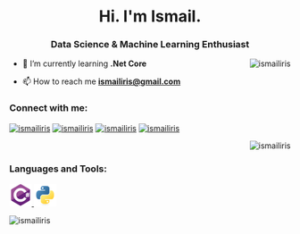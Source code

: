 <h1 align="center">Hi. I'm Ismail.</h1>
<h3 align="center">Data Science & Machine Learning Enthusiast</h3>

<p><img align="right" src="https://github-readme-stats.vercel.app/api/top-langs?username=ismailiris&show_icons=true&theme=ismailiris&locale=en&layout=compact" alt="ismailiris" /></p>


- 🌱 I’m currently learning **.Net Core**

- 📫 How to reach me **ismailiris@gmail.com**



<h3 align="left">Connect with me:</h3>
<p align="left">
<a href="https://linkedin.com/in/ismailiris" target="blank"><img align="center" src="https://raw.githubusercontent.com/rahuldkjain/github-profile-readme-generator/master/src/images/icons/Social/linked-in-alt.svg" alt="ismailiris" height="30" width="40" /></a>
<a href="https://instagram.com/ismailiris" target="blank"><img align="center" src="https://raw.githubusercontent.com/rahuldkjain/github-profile-readme-generator/master/src/images/icons/Social/instagram.svg" alt="ismailiris" height="30" width="40" /></a>
<a href="https://twitter.com/ismailiris" target="blank"><img align="center" src="https://raw.githubusercontent.com/rahuldkjain/github-profile-readme-generator/master/src/images/icons/Social/twitter.svg" alt="ismailiris" height="30" width="40" /></a>
<a href="https://www.hackerrank.com/ismailiris" target="blank"><img align="center" src="https://raw.githubusercontent.com/rahuldkjain/github-profile-readme-generator/master/src/images/icons/Social/hackerrank.svg" alt="ismailiris" height="30" width="40" /></a>
</p>

<p>&nbsp;<img align="right" src="https://github-readme-stats.vercel.app/api?username=ismailiris&show_icons=true&theme=tokyonight&locale=en" alt="ismailiris" /></p>

<h3 align="left">Languages and Tools:</h3>
<p align="left"> <a href="https://www.w3schools.com/cs/" target="_blank" rel="noreferrer"> <img src="https://raw.githubusercontent.com/devicons/devicon/master/icons/csharp/csharp-original.svg" alt="csharp" width="40" height="40"/> </a> </a> <a href="https://www.python.org" target="_blank" rel="noreferrer"> <img src="https://raw.githubusercontent.com/devicons/devicon/master/icons/python/python-original.svg" alt="python" width="40" height="40"/> </a> </p>

<p align="left"> <img src="https://komarev.com/ghpvc/?username=ismailiris&label=Profile%20views&color=0e75b6&style=flat" alt="ismailiris" /> </p> 


